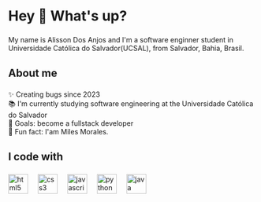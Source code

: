 <h1 align="left">Hey 👋 What's up?</h1>

###

<p align="left">My name is Alisson Dos Anjos and I'm a software enginner student in Universidade Católica do Salvador(UCSAL), from Salvador, Bahia, Brasil.</p>

###

<h2 align="left">About me</h2>

###

<p align="left">✨ Creating bugs since 2023<br>📚 I'm currently studying software engineering at the Universidade Católica do Salvador<br>🎯 Goals: become a fullstack developer<br>🎲 Fun fact: I'am Miles Morales.</p>

###

<h2 align="left">I code with</h2>

###

<div align="left">
  <img src="https://cdn.jsdelivr.net/gh/devicons/devicon/icons/html5/html5-plain-wordmark.svg" height="40" alt="html5 logo"  />
  <img width="12" />
  <img src="https://cdn.jsdelivr.net/gh/devicons/devicon/icons/css3/css3-plain-wordmark.svg" height="40" alt="css3 logo"  />
  <img width="12" />
  <img src="https://cdn.jsdelivr.net/gh/devicons/devicon/icons/javascript/javascript-plain.svg" height="40" alt="javascript logo"  />
  <img width="12" />
  <img src="https://cdn.jsdelivr.net/gh/devicons/devicon/icons/python/python-original.svg" height="40" alt="python logo"  />
   <img width="12" />
  <img src="https://cdn.jsdelivr.net/gh/devicons/devicon/icons/java-original.svg" height="40" alt="java logo"  />
</div>

###
